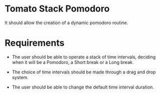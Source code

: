 # Tomato Stack Pomodoro

It should allow the creation of a dynamic pomodoro routine.

# Requirements

- The user should be able to operate a stack of time intervals, deciding when it will be a Pomodoro, a Short break or a Long break.

- The choice of time intervals should be made through a drag and drop system.

- The user should be able to change the default time interval duration.

